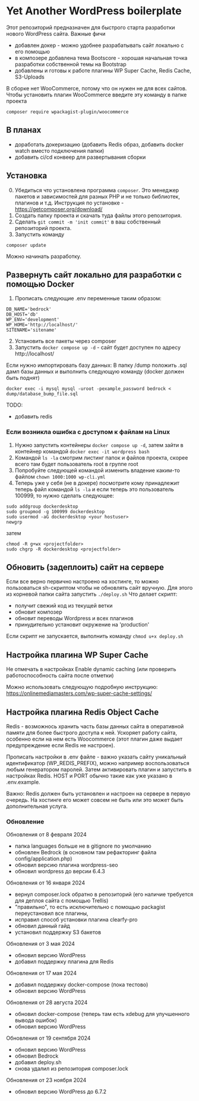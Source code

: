 # Yet Another WordPress boilerplate

Этот репозиторий предназначен для быстрого старта разработки нового WordPress сайта. 
Важные фичи
- добавлен докер - можно удобнее разрабатывать сайт локально с его помощью
- в композере добавлена тема Bootscore - хорошая начальная точка разработки собственной темы на Bootstrap
- добавлены и готовы к работе плагины WP Super Cache, Redis Cache, S3-Uploads

В сборке нет WooCommerce, потому что он нужен не для всех сайтов.
Чтобы установить плагин WooCommerce введите эту команду в папке проекта

```
composer require wpackagist-plugin/woocommerce
```

## В планах
- доработать докеризацию (добавить Redis образ, добавить docker watch вместо подключения папки)
- добавить ci/cd конвеер для развертывания сборки

## Установка

0. Убедиться что установлена программа `composer`. Это менеджер пакетов и зависимостей для разных PHP и не только библиотек, плагинов и т.д. Инструкция по установке - https://getcomposer.org/download/
1. Создать папку проекта и скачать туда файлы этого репозитория.
2. Сделать `git commit -m 'init commit'` в ваш собственный репозиторий проекта. 
3. Запустить команду 
```
composer update
```

Можно начинать разработку.

## Развернуть сайт локально для разработки с помощью Docker

1. Прописать следующие .env переменные таким образом:

```
DB_NAME='bedrock'
DB_HOST='db'
WP_ENV='development'
WP_HOME='http://localhost/'
SITENAME='sitename'

```
2. Установить все пакеты через composer
3. Запустить `docker compose up -d` - сайт будет доступен по адресу http://localhost/

Если нужно импортировать базу данных:
В папку /dump положить .sql дамп базы данных и выполнить следующую команду (docker должен быть поднят)

```
docker exec -i mysql mysql -uroot -pexample_password bedrock < dump/database_bump_file.sql
```
TODO:
- добавить redis

### Если возникла ошибка с доступом к файлам на Linux

1. Нужно запустить контейнеры `docker compose up -d`, затем зайти в контейнер командой `docker exec -it wordpress bash`
2. Командой `ls -la` смотрим листинг папок и файлов проекта, скорее всего там будет пользователь root в группе root
3. Попробуйте следующей командой изменить владение каким-то файлом `chown 1000:1000 wp-cli.yml`
4. Теперь уже у себя (не в докере) посмотрите кому принадлежит теперь файл командой `ls -la` и если теперь это пользователь 100999, то нужно сделать следующее:

```
sudo addgroup dockerdesktop
sudo groupmod -g 100999 dockerdesktop
sudo usermod -aG dockerdesktop <your hostuser>
newgrp
```
затем

```
chmod -R g+wx <projectfolder>
sudo chgrp -R dockerdesktop <projectfolder>
```

## Обновить (задеплоить) сайт на сервере

Если все верно первично настроено на хостинге, то можно пользоваться sh-скриптом чтобы не обновлять сайт вручную.
Для этого из корневой папки сайта запустить ``./deploy.sh``
Что делает скрипт:
- получит свежий код из текущей ветки
- обновит композер
- обновит переводы Wordpress и всех плагинов
- принудительно установит окружение на 'production'

Если скрипт не запускается, выполнить команду ``chmod u+x deploy.sh``

## Настройка плагина WP Super Cache

Не отмечать в настройках Enable dynamic caching (или проверить работоспособность сайта после отметки)

Можно использовать следующую подробную инструкцию:
https://onlinemediamasters.com/wp-super-cache-settings/

## Настройка плагина Redis Object Cache

Redis - возможнось хранить часть базы данных сайта в оперативной памяти для более быстрого доступа к ней. Ускоряет работу сайта, особенно если на нем есть Woocommerce (этот плагин даже выдает предупреждение если Redis не настроен).

Прописать настройки в .env файле - важно указать сайту уникальный идентификатор (WP_REDIS_PREFIX), можно например воспользоваться любым генератором паролей. Затем активировать плагин и запустить в настройках Redis. HOST и PORT обычно такие как уже указано в .env.example.

Важно: Redis должен быть установлен и настроен на сервере в первую очередь. На хостинге его может совсем не быть или это может быть дополнительная услуга.

### Обновление

Обновления от 8 февраля 2024
- папка languages больше не в gitignore по умолчанию
- обновлен Bedrock (в основном там рефакторинг файла config/application.php)
- обновил версию плагина wordpress-seo
- обновил wordpress до версии 6.4.3

Обновления от 16 января 2024
- вернул composer.lock обратно в репозиторий (его наличие требуется для деплоя сайта с помощью Trellis)
- "правильно", то есть исключительно с помощью packagist переустановил все плагины,
- исправил способ установки плагина clearfy-pro
- обновил данный гайд
- установил поддержку S3 бакетов

Обновления от 3 мая 2024
- обновил версию WordPress
- добавил поддержку плагина для Redis

Обновления от 17 мая 2024
- добавил поддержку docker-compose (пока тестово)
- обновил версию WordPress

Обновления от 28 августа 2024
- обновил docker-compose (теперь там есть xdebug для улучшенного вывода ошибок)
- обновил версию WordPress

Обновления от 19 сентября 2024
- обновил версию WordPress
- обновил Bedrock
- добавил deploy.sh
- снова удалил из репозитория composer.lock

Обновления от 23 ноября 2024
- обновил версию WordPress до 6.7.2
